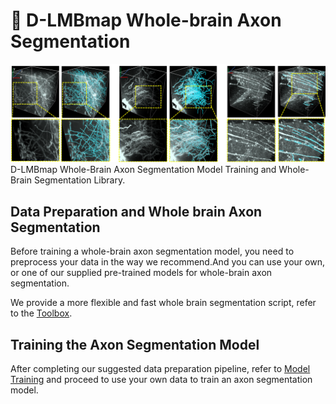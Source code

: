 # 🐁 D-LMBmap Whole-brain Axon Segmentation
![](https://github.com/lmbneuron/D-LMBmap/blob/main/Axon%20Segmentation/Data%20Preparation%20and%20Axon%20Segmentation/data/pic1.png)
D-LMBmap Whole-Brain Axon Segmentation Model Training and Whole-Brain Segmentation Library.


## Data Preparation and Whole brain Axon Segmentation
Before training a whole-brain axon segmentation model, you need to preprocess your data in the way we recommend.And you can use your own, or one of our supplied pre-trained models for whole-brain axon segmentation.

We provide a more flexible and fast whole brain segmentation script, 
refer to the [Toolbox](https://github.com/lmbneuron/D-LMBmap/blob/main/Axon%20Segmentation/Data%20Preparation%20and%20Axon%20Segmentation/Toolbox.ipynb).

## Training the Axon Segmentation Model
After completing our suggested data preparation pipeline, refer to [Model Training](https://github.com/lmbneuron/D-LMBmap/tree/main/Axon%20Segmentation/Axon%20segmentation%20model%20training)
and proceed to use your own data to train an axon segmentation model.
